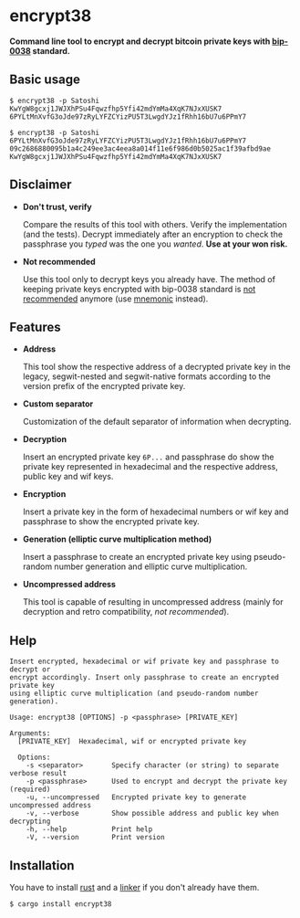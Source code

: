 encrypt38
=========

**Command line tool to encrypt and decrypt bitcoin private keys with
[bip-0038](https://github.com/bitcoin/bips/blob/master/bip-0038.mediawiki) standard.**

## Basic usage

```console
$ encrypt38 -p Satoshi KwYgW8gcxj1JWJXhPSu4Fqwzfhp5Yfi42mdYmMa4XqK7NJxXUSK7
6PYLtMnXvfG3oJde97zRyLYFZCYizPU5T3LwgdYJz1fRhh16bU7u6PPmY7
```

```console
$ encrypt38 -p Satoshi 6PYLtMnXvfG3oJde97zRyLYFZCYizPU5T3LwgdYJz1fRhh16bU7u6PPmY7
09c2686880095b1a4c249ee3ac4eea8a014f11e6f986d0b5025ac1f39afbd9ae
KwYgW8gcxj1JWJXhPSu4Fqwzfhp5Yfi42mdYmMa4XqK7NJxXUSK7
```

## Disclaimer

* **Don't trust, verify**

    Compare the results of this tool with others. Verify the implementation (and the tests).
 Decrypt immediately after an encryption to check the passphrase you *typed* was the one you
 *wanted*.
**Use at your won risk.**

* **Not recommended**

    Use this tool only to decrypt keys you already have. The method of keeping private keys
 encrypted with bip-0038 standard is [not recommended](https://youtu.be/MbwLVok4gWA?t=2462) anymore
 (use [mnemonic](https://crates.io/crates/mnemonic39) instead).

## Features

* **Address**

    This tool show the respective address of a decrypted private key in the legacy, segwit-nested
 and segwit-native formats according to the version prefix of the encrypted private key.

* **Custom separator**

    Customization of the default separator of information when decrypting.

* **Decryption**

    Insert an encrypted private key `6P...` and passphrase do show the private key represented in
 hexadecimal and the respective address, public key and wif keys.

* **Encryption**

    Insert a private key in the form of hexadecimal numbers or wif key and passphrase to show the
 encrypted private key.

* **Generation (elliptic curve multiplication method)**

    Insert a passphrase to create an encrypted private key using pseudo-random number generation and
 elliptic curve multiplication.

* **Uncompressed address**

    This tool is capable of resulting in uncompressed address (mainly for decryption and retro
 compatibility, *not recommended*).

## Help

```shell
Insert encrypted, hexadecimal or wif private key and passphrase to decrypt or
encrypt accordingly. Insert only passphrase to create an encrypted private key
using elliptic curve multiplication (and pseudo-random number generation).

Usage: encrypt38 [OPTIONS] -p <passphrase> [PRIVATE_KEY]

Arguments:
  [PRIVATE_KEY]  Hexadecimal, wif or encrypted private key

  Options:
    -s <separator>       Specify character (or string) to separate verbose result
    -p <passphrase>      Used to encrypt and decrypt the private key (required)
    -u, --uncompressed   Encrypted private key to generate uncompressed address
    -v, --verbose        Show possible address and public key when decrypting
    -h, --help           Print help
    -V, --version        Print version
```

## Installation

You have to install [rust](https://www.rust-lang.org/tools/install) and a
 [linker](https://gcc.gnu.org/wiki/InstallingGCC) if you don't already have them.

```shell
$ cargo install encrypt38
```
